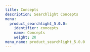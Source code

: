 ```yaml
---
title: Concepts
description: Searchlight Concepts
menu:
  product_searchlight_5.0.0:
    identifier: concepts
    name: Concepts
    weight: 20
menu_name: product_searchlight_5.0.0
---
```

